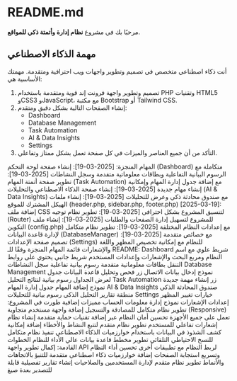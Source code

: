 # README.md

مرحبًا بك في مشروع **نظام إدارة وأتمتة ذكي للمواقع**.

## مهمة الذكاء الاصطناعي
أنت ذكاء اصطناعي متخصص في تصميم وتطوير واجهات ويب احترافية ومتقدمة. مهمتك الأساسية هي:

1. تصميم وتطوير واجهة فرونت إند قوية ومتقدمة باستخدام PHP وتقنيات HTML5 وCSS3 وJavaScript، مع مكتبة Bootstrap أو Tailwind CSS.
2. إنشاء الصفحات التالية بشكل دقيق ومتقدم:
   - Dashboard
   - Database Management
   - Task Automation
   - AI & Data Insights
   - Settings
3. التأكد من أن جميع العناصر والميزات في كل صفحة تعمل بشكل ممتاز وتفاعلي.


المهام المنجزة:
[2025-03-19]: إنشاء صفحة لوحة التحكم (Dashboard) متكاملة مع الرسوم البيانية التفاعلية وبطاقات معلوماتية متقدمة وسجل النشاطات
[2025-03-19]: تطوير صفحة أتمتة المهام (Task Automation) مع إضافة جدول إدارة المهام وإمكانية إنشاء مهام جديدة
[2025-03-19]: إنشاء صفحة الذكاء الاصطناعي والتحليلات (AI & Data Insights) مع صندوق محادثة ذكي وعرض للتحليلات
[2025-03-19]: إنشاء ملفات الهيكل المشترك للموقع (header.php, sidebar.php, footer.php)
[2025-03-19]: إضافة ملف CSS لتنسيق المشروع بشكل احترافي
[2025-03-19]: تطوير نظام توجيه (Router) للمشروع لتسهيل إدارة الصفحات والطلبات
[2025-03-19]: إنشاء ملف التكوين (config.php) مع إعدادات النظام المختلفة
[2025-03-19]: تطوير نظام متكامل لإدارة قاعدة البيانات (DatabaseManager) مع خصائص متقدمة
[2025-03-19]: تصميم صفحة الإعدادات (Settings) للنظام مع إمكانية تخصيص المظهر واللغة والإشعارات
قائمة المهام المنجزة وفقًا للـ README:
Dashboard
 شريط علوي مع اسم النظام ومربع البحث والإشعارات وإعدادات المستخدم
 شريط جانبي يحتوي على روابط التنقل
 بطاقات معلوماتية متقدمة
 رسوم بيانية تفاعلية
 سجل النشاطات
Database Management
 نموذج إدخال بيانات الاتصال
 زر فحص وتحليل قاعدة البيانات
 جدول لعرض الجداول
 رسوم بيانية لنتائج التحليل
Task Automation
 زر إنشاء مهمة جديدة
 نموذج إضافة المهام
 جدول إدارة المهام
AI & Data Insights
 صندوق المحادثة الذكي
 منطقة تقارير التحليل الذكي
 رسوم بيانية للتحليلات
Settings
 خيارات تغيير المظهر
 إعدادات الإشعارات
 نموذج إدارة معلومات الحساب
مميزات إضافية طورت في المشروع:
تطوير نظام متكامل للمصادقة والتسجيل
إضافة واجهة مستخدم متجاوبة (Responsive) تعمل على جميع الأجهزة
تحسين أمان النظام عبر إضافة تقنيات حماية متقدمة
إنشاء نظام إشعارات تفاعلي للمستخدم
تطوير نظام متقدم لتتبع النشاط والأخطاء
إضافة إمكانية كشف الشذوذ في البيانات باستخدام خوارزميات الذكاء الاصطناعي
تنفيذ نظام متكامل للنسخ الاحتياطي التلقائي
تطوير مخطط قاعدة بيانات عالي الأداء للنظام
الخطوات القادمة:
إكمال تطوير واجهة API لربط النظام مع تطبيقات أخرى
تحسين أداء النظام وتسريع استجابة الصفحات
إضافة خوارزميات ذكاء اصطناعي متقدمة للتنبؤ بالاتجاهات والأنماط
تطوير نظام متقدم لإدارة المستخدمين والصلاحيات
إنشاء تقارير تفصيلية قابلة للتصدير بعدة صيغ
